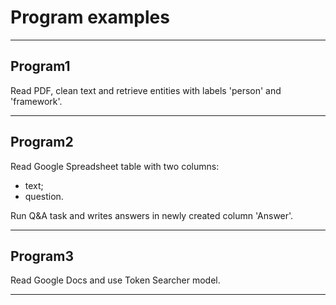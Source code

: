 # Program examples

---

## Program1

Read PDF, clean text and retrieve entities with labels 'person' and 'framework'.

---

## Program2

Read Google Spreadsheet table with two columns:

- text;
- question.

Run Q&A task and writes answers in newly created column 'Answer'.

---

## Program3

Read Google Docs and use Token Searcher model.

---